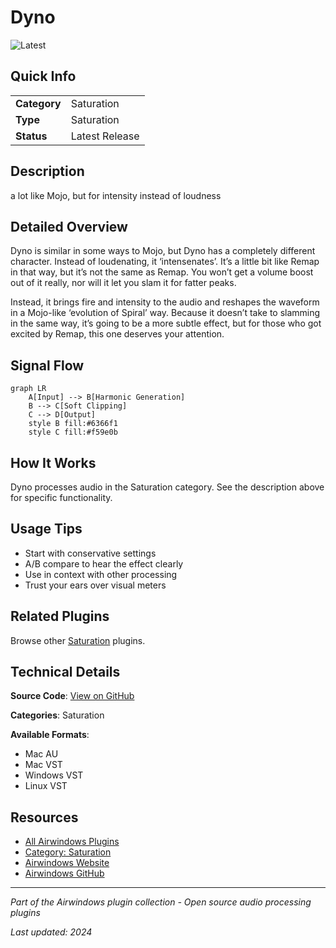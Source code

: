 # Dyno

![Latest](https://img.shields.io/badge/-Latest-10b981)

## Quick Info

| | |
|---|---|
| **Category** | Saturation |
| **Type** | Saturation |
| **Status** | Latest Release |

## Description

a lot like Mojo, but for intensity instead of loudness

## Detailed Overview

Dyno is similar in some ways to Mojo, but Dyno has a completely different character. Instead of loudenating, it ‘intensenates’. It’s a little bit like Remap in that way, but it’s not the same as Remap. You won’t get a volume boost out of it really, nor will it let you slam it for fatter peaks.

Instead, it brings fire and intensity to the audio and reshapes the waveform in a Mojo-like ‘evolution of Spiral’ way. Because it doesn’t take to slamming in the same way, it’s going to be a more subtle effect, but for those who got excited by Remap, this one deserves your attention.

## Signal Flow

```mermaid
graph LR
    A[Input] --> B[Harmonic Generation]
    B --> C[Soft Clipping]
    C --> D[Output]
    style B fill:#6366f1
    style C fill:#f59e0b
```

## How It Works

Dyno processes audio in the Saturation category. See the description above for specific functionality.

## Usage Tips

- Start with conservative settings
- A/B compare to hear the effect clearly
- Use in context with other processing
- Trust your ears over visual meters


## Related Plugins

Browse other [Saturation](../categories/saturation.md) plugins.


## Technical Details

**Source Code**: [View on GitHub](https://github.com/airwindows/airwindows/tree/master/plugins/LinuxVST/src/Dyno)

**Categories**: Saturation

**Available Formats**:
- Mac AU
- Mac VST
- Windows VST
- Linux VST

## Resources

- [All Airwindows Plugins](../../README.md)
- [Category: Saturation](../categories/saturation.md)
- [Airwindows Website](https://www.airwindows.com)
- [Airwindows GitHub](https://github.com/airwindows/airwindows)

---

*Part of the Airwindows plugin collection - Open source audio processing plugins*

*Last updated: 2024*
